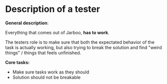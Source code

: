 Description of a tester
================================

**General description**:

Everything that comes out of Jarboo, **has to work**.

The testers role is to make sure that both the expectated behavior of the task is actually working, but also trying to break the solution and find "weird things" / things that feels unfinished.

**Core tasks:**

- Make sure tasks work as they should
- Solution should not be breakable